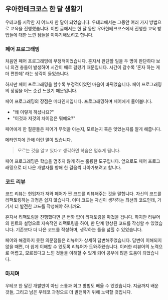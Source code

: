 ## 우아한테크코스 한 달 생활기
우테코를 시작한 지 어느새 한 달이 되었습니다.
우테코에서는 그동안 여러 가지 방법으로 교육을 진행했습니다.
이번 글에서는 한 달 동안 우아한테크코스에서 진행한 교육 방법들에 대한 느낀 점들을 이야기해보려고 합니다.

### 페어 프로그래밍
처음엔 페어 프로그래밍에 부정적이었습니다.
혼자서 판단할 일을 두 명이 판단하다 보니 의견 충돌이 발생하여 시간이 배로 걸렸기 때문입니다.
시간이 갈수록 '혼자 하는 게 더 편한데' 라는 생각이 들었습니다.

하지만 페어 프로그래밍을 할수록 부정적이었던 마음이 바뀌었습니다.
페어 프로그래밍의 장점을 어느 순간 느꼈기 때문입니다. 

페어 프로그래밍의 장점은 메타인지입니다. 프로그래밍하며 페어에게 물어봅니다. 
- "왜 이렇게 하셨나요?"   
- "이것과 저것의 차이점은 뭐예요?"

페어에게 한 질문들은 페어가 무엇을 아는지, 모르는지 혹은 잊었는지를 알게 해줍니다.

메타인지에 관해 이런 말이 있습니다.
> 모르는 것을 알고 있다고 생각하면 학습은 멈추게 됩니다.

페어 프로그래밍은 학습을 멈추지 않게 하는 훌륭한 도구입니다.
앞으로도 페어 프로그래밍으로 더 나은 개발자를 향해 한 걸음씩 나아가보려고 합니다.

### 코드 리뷰
코드 리뷰는 현업자가 저와 페어가 짠 코드를 리뷰해주는 것을 말합니다. 
자신의 코드를 리팩토링하는 과정은 쉽지 않습니다. 
이미 코드는 자신이 생각하는 최선의 코드인데, 거기서 더 발전한 코드를 작성해야 하니까요.

혼자서 리팩토링을 진행했다면 큰 변화 없이 리팩토링을 마쳤을 겁니다.
하지만 리뷰어의 힌트와 설명으로 지속적인 리팩토링을 하여, 한 단계 향상된 코드를 작성할 수 있었습니다.
기존보다 더 나은 코드를 작성하며, 생각하는 틀을 넓힐 수 있었습니다.

페어와 해결하지 못한 의문점들은 리뷰어가 상세히 답변해주었습니다. 
답변이 이해되지 않을 때면, 더 쉽게 이해할 수 있도록 리뷰어가 도와주웠습니다.
이러한 리뷰어의 노력으로 어렵고, 모르겠다고 느낀 것들을 이해할 수 있게 되어 공부에 많은 도움이 되었습니다.

### 마치며
우테코 한 달간 개발만이 아닌 소통과 회고 방법도 배울 수 있었습니다.
지금까지 배운 것들, 그리고 남은 우테코 과정으로 더 발전하기 위해 노력할 것입니다.
